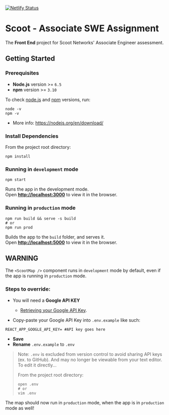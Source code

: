 [![Netlify Status](https://api.netlify.com/api/v1/badges/930d9188-cff4-44c1-8966-e23b56695574/deploy-status)](https://app.netlify.com/sites/kevin-scoot-swe-frontend-assessment/deploys)

# Scoot - Associate SWE Assignment

The **Front End** project for Scoot Networks' Associate Engineer assessment.

## Getting Started

### Prerequisites

- **Node.js** version >= `6.5`
- **npm** version >= `3.10`

To check [node.js](https://nodejs.org/en/) and [npm](https://www.npmjs.com/) versions, run:

```shell
node -v
npm -v
```

- More info: https://nodejs.org/en/download/

### Install Dependencies

From the project root directory:

```shell
npm install
```

### Running in `development` mode

```shell
npm start
```

Runs the app in the development mode.<br>
Open **[http://localhost:3000](http://localhost:3000)** to view it in the browser.

### Running in `production` mode

```shell
npm run build && serve -s build
# or
npm run prod
```

Builds the app to the `build` folder, and serves it.<br>
Open **[http://localhost:5000](http://localhost:5000)** to view it in the browser.

## WARNING

The `<ScootMap />` component runs in `development` mode by default, even if the app is running in `production` mode.

### Steps to override:

- You will need a **Google API KEY**

  - [Retrieving your Google API Key](https://support.google.com/googleapi/answer/6158862?hl=en).

- Copy-paste your Google API Key into `.env.example` like such:

```shell
REACT_APP_GOOGLE_API_KEY= #API key goes here
```

- **Save**
- **Rename** `.env.example` to `.env`

> Note: `.env` is excluded from version control to avoid sharing API keys (ex. to GitHub). And may no longer be viewable from your text editor. To edit it directly...
>
> From the project root directory:
>
> ```shell
> open .env
> # or
> vim .env
> ```

The map should now run in `production` mode, when the app is in `production` mode as well!
